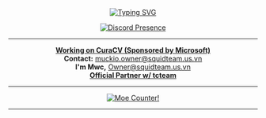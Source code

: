 <div align="center">
  <a href="https://git.io/typing-svg"><img src="https://readme-typing-svg.herokuapp.com?font=Fira+Code&weight=700&size=30&duration=4000&pause=500&center=true&vCenter=true&random=true&width=450&lines=Welcome+To+My+GitHub;I'am+Muckio" alt="Typing SVG" /></a>
</div>
<p align="center">
  <a href="https://discord.com/users/1185942197208617010">
    <img alt="Discord Presence" src="https://lanyard.cnrad.dev/api/1185942197208617010?ignoreAppId=1185942197208617010&borderRadius=20px&idleMessage=I'am%20Pus&showDisplayName=true">
  </a>
</p>
<hr>
<div align="center">
  <b><u>Working on CuraCV (Sponsored by Microsoft) </u></b><br>
  <b>Contact:</b> <u>muckio.owner@squidteam.us.vn</u><br>
  <b>I'm Mwc,</b> <u>Owner@squidteam.us.vn</u><br>
  <b><u>Official Partner w/ tcteam</u></b>
</div>
<hr>

<p align="center">
  <a href="https://count.getloli.com" target="_blank">
    <img alt="Moe Counter!" src="https://count.getloli.com/@muckio?name=muckio&theme=miku&padding=6&offset=0&align=center&scale=1&pixelated=0&darkmode=0">
  </a>
</p>
<hr>
